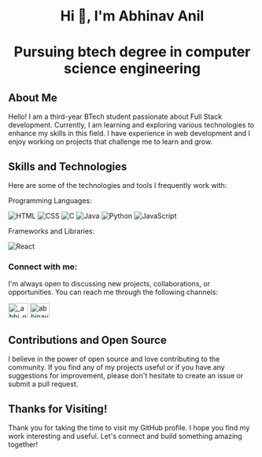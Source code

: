 # <h1 align="center">Hi 👋, I'm Abhinav Anil</h1>
# <p align="center">Pursuing btech degree in <strong>computer science engineering</strong></p>

<h2>About Me</h2>

Hello! I am a third-year BTech student passionate about Full Stack development. Currently, I am learning and exploring various technologies to enhance my skills in this field. I have experience in web development and I enjoy working on projects that challenge me to learn and grow.

<h2>Skills and Technologies</h2>

Here are some of the technologies and tools I frequently work with:<br>

Programming Languages:

 ![HTML](https://img.icons8.com/color/48/000000/html-5.png) 
 ![CSS](https://img.icons8.com/color/48/000000/css3.png) 
 ![C](https://img.icons8.com/color/48/000000/c-programming.png) 
 ![Java](https://img.icons8.com/color/48/000000/java-coffee-cup-logo.png)
 ![Python](https://img.icons8.com/color/48/000000/python.png)
 ![JavaScript](https://img.icons8.com/color/48/000000/javascript.png)

     
Frameworks and Libraries: 

 ![React](https://img.icons8.com/color/48/000000/react-native.png)

<h3>Connect with me:</h3>
<p>
 I'm always open to discussing new projects, collaborations, or opportunities. You can reach me through the following channels:
 
<a href="https://instagram.com/_abhi_navhh_" target="blank" rel="norefferer"><img src="https://raw.githubusercontent.com/rahuldkjain/github-profile-readme-generator/master/src/images/icons/Social/instagram.svg" alt="_abhi_navhh_" height="30" width="40" /></a>
<a href="https://www.linkedin.com/in/abhinav-u-212b64286" target="blank" rel="norefferer"><img src="https://raw.githubusercontent.com/rahuldkjain/github-profile-readme-generator/master/src/images/icons/Social/linked-in-alt.svg" alt="abhinav u" height="30" width="40" /></a></p>

<h2>Contributions and Open Source</h2>

I believe in the power of open source and love contributing to the community. If you find any of my projects useful or if you have any suggestions for improvement, please don't hesitate to create an issue or submit a pull request.

<h2>Thanks for Visiting!</h2>

Thank you for taking the time to visit my GitHub profile. I hope you find my work interesting and useful. Let's connect and build something amazing together!

